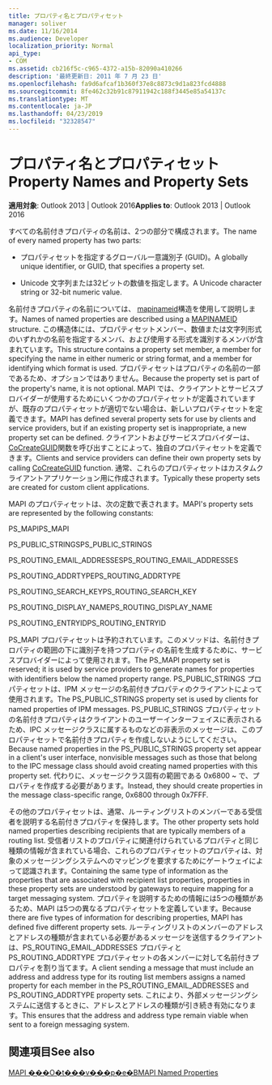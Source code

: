 ```yaml
---
title: プロパティ名とプロパティセット
manager: soliver
ms.date: 11/16/2014
ms.audience: Developer
localization_priority: Normal
api_type:
- COM
ms.assetid: cb216f5c-c965-4372-a15b-82090a410266
description: '最終更新日: 2011 年 7 月 23 日'
ms.openlocfilehash: fa9d6afcaf1b360f37e8c8873c9d1a823fcd4888
ms.sourcegitcommit: 8fe462c32b91c87911942c188f3445e85a54137c
ms.translationtype: MT
ms.contentlocale: ja-JP
ms.lasthandoff: 04/23/2019
ms.locfileid: "32328547"
---
```

# <a name="property-names-and-property-sets"></a><span data-ttu-id="abc36-103">プロパティ名とプロパティセット</span><span class="sxs-lookup"><span data-stu-id="abc36-103">Property Names and Property Sets</span></span>

  
  
<span data-ttu-id="abc36-104">**適用対象**: Outlook 2013 | Outlook 2016</span><span class="sxs-lookup"><span data-stu-id="abc36-104">**Applies to**: Outlook 2013 | Outlook 2016</span></span> 
  
<span data-ttu-id="abc36-105">すべての名前付きプロパティの名前は、2つの部分で構成されます。</span><span class="sxs-lookup"><span data-stu-id="abc36-105">The name of every named property has two parts:</span></span>
  
- <span data-ttu-id="abc36-106">プロパティセットを指定するグローバル一意識別子 (GUID)。</span><span class="sxs-lookup"><span data-stu-id="abc36-106">A globally unique identifier, or GUID, that specifies a property set.</span></span>
    
- <span data-ttu-id="abc36-107">Unicode 文字列または32ビットの数値を指定します。</span><span class="sxs-lookup"><span data-stu-id="abc36-107">A Unicode character string or 32-bit numeric value.</span></span> 
    
<span data-ttu-id="abc36-108">名前付きプロパティの名前については、 [mapinameid](mapinameid.md)構造を使用して説明します。</span><span class="sxs-lookup"><span data-stu-id="abc36-108">Names of named properties are described using a [MAPINAMEID](mapinameid.md) structure.</span></span> <span data-ttu-id="abc36-109">この構造体には、プロパティセットメンバー、数値または文字列形式のいずれかの名前を指定するメンバ、および使用する形式を識別するメンバが含まれています。</span><span class="sxs-lookup"><span data-stu-id="abc36-109">This structure contains a property set member, a member for specifying the name in either numeric or string format, and a member for identifying which format is used.</span></span> <span data-ttu-id="abc36-110">プロパティセットはプロパティの名前の一部であるため、オプションではありません。</span><span class="sxs-lookup"><span data-stu-id="abc36-110">Because the property set is part of the property's name, it is not optional.</span></span> <span data-ttu-id="abc36-111">MAPI では、クライアントとサービスプロバイダーが使用するためにいくつかのプロパティセットが定義されていますが、既存のプロパティセットが適切でない場合は、新しいプロパティセットを定義できます。</span><span class="sxs-lookup"><span data-stu-id="abc36-111">MAPI has defined several property sets for use by clients and service providers, but if an existing property set is inappropriate, a new property set can be defined.</span></span> <span data-ttu-id="abc36-112">クライアントおよびサービスプロバイダーは、 [CoCreateGUID](https://msdn.microsoft.com/library/ms688568.aspx)関数を呼び出すことによって、独自のプロパティセットを定義できます。</span><span class="sxs-lookup"><span data-stu-id="abc36-112">Clients and service providers can define their own property sets by calling [CoCreateGUID](https://msdn.microsoft.com/library/ms688568.aspx) function.</span></span> <span data-ttu-id="abc36-113">通常、これらのプロパティセットはカスタムクライアントアプリケーション用に作成されます。</span><span class="sxs-lookup"><span data-stu-id="abc36-113">Typically these property sets are created for custom client applications.</span></span> 
  
<span data-ttu-id="abc36-114">MAPI のプロパティセットは、次の定数で表されます。</span><span class="sxs-lookup"><span data-stu-id="abc36-114">MAPI's property sets are represented by the following constants:</span></span>
  
<span data-ttu-id="abc36-115">PS_MAPI</span><span class="sxs-lookup"><span data-stu-id="abc36-115">PS_MAPI</span></span>
  
<span data-ttu-id="abc36-116">PS_PUBLIC_STRINGS</span><span class="sxs-lookup"><span data-stu-id="abc36-116">PS_PUBLIC_STRINGS</span></span>
  
<span data-ttu-id="abc36-117">PS_ROUTING_EMAIL_ADDRESSES</span><span class="sxs-lookup"><span data-stu-id="abc36-117">PS_ROUTING_EMAIL_ADDRESSES</span></span>
  
<span data-ttu-id="abc36-118">PS_ROUTING_ADDRTYPE</span><span class="sxs-lookup"><span data-stu-id="abc36-118">PS_ROUTING_ADDRTYPE</span></span>
  
<span data-ttu-id="abc36-119">PS_ROUTING_SEARCH_KEY</span><span class="sxs-lookup"><span data-stu-id="abc36-119">PS_ROUTING_SEARCH_KEY</span></span>
  
<span data-ttu-id="abc36-120">PS_ROUTING_DISPLAY_NAME</span><span class="sxs-lookup"><span data-stu-id="abc36-120">PS_ROUTING_DISPLAY_NAME</span></span>
  
<span data-ttu-id="abc36-121">PS_ROUTING_ENTRYID</span><span class="sxs-lookup"><span data-stu-id="abc36-121">PS_ROUTING_ENTRYID</span></span>
  
<span data-ttu-id="abc36-122">PS_MAPI プロパティセットは予約されています。このメソッドは、名前付きプロパティの範囲の下に識別子を持つプロパティの名前を生成するために、サービスプロバイダーによって使用されます。</span><span class="sxs-lookup"><span data-stu-id="abc36-122">The PS_MAPI property set is reserved; it is used by service providers to generate names for properties with identifiers below the named property range.</span></span> <span data-ttu-id="abc36-123">PS_PUBLIC_STRINGS プロパティセットは、IPM メッセージの名前付きプロパティのクライアントによって使用されます。</span><span class="sxs-lookup"><span data-stu-id="abc36-123">The PS_PUBLIC_STRINGS property set is used by clients for named properties of IPM messages.</span></span> <span data-ttu-id="abc36-124">PS_PUBLIC_STRINGS プロパティセットの名前付きプロパティはクライアントのユーザーインターフェイスに表示されるため、IPC メッセージクラスに属するものなどの非表示のメッセージは、このプロパティセットで名前付きプロパティを作成しないようにしてください。</span><span class="sxs-lookup"><span data-stu-id="abc36-124">Because named properties in the PS_PUBLIC_STRINGS property set appear in a client's user interface, nonvisible messages such as those that belong to the IPC message class should avoid creating named properties with this property set.</span></span> <span data-ttu-id="abc36-125">代わりに、メッセージクラス固有の範囲である 0x6800 ~ で、プロパティを作成する必要があります。</span><span class="sxs-lookup"><span data-stu-id="abc36-125">Instead, they should create properties in the message class-specific range, 0x6800 through 0x7FFF.</span></span>
  
<span data-ttu-id="abc36-126">その他のプロパティセットは、通常、ルーティングリストのメンバーである受信者を説明する名前付きプロパティを保持します。</span><span class="sxs-lookup"><span data-stu-id="abc36-126">The other property sets hold named properties describing recipients that are typically members of a routing list.</span></span> <span data-ttu-id="abc36-127">受信者リストのプロパティに関連付けられているプロパティと同じ種類の情報が含まれている場合、これらのプロパティセットのプロパティは、対象のメッセージングシステムへのマッピングを要求するためにゲートウェイによって認識されます。</span><span class="sxs-lookup"><span data-stu-id="abc36-127">Containing the same type of information as the properties that are associated with recipient list properties, properties in these property sets are understood by gateways to require mapping for a target messaging system.</span></span> <span data-ttu-id="abc36-128">プロパティを説明するための情報には5つの種類があるため、MAPI は5つの異なるプロパティセットを定義しています。</span><span class="sxs-lookup"><span data-stu-id="abc36-128">Because there are five types of information for describing properties, MAPI has defined five different property sets.</span></span> <span data-ttu-id="abc36-129">ルーティングリストのメンバーのアドレスとアドレスの種類が含まれている必要があるメッセージを送信するクライアントは、PS_ROUTING_EMAIL_ADDRESSES プロパティと PS_ROUTING_ADDRTYPE プロパティセットの各メンバーに対して名前付きプロパティを割り当てます。</span><span class="sxs-lookup"><span data-stu-id="abc36-129">A client sending a message that must include an address and address type for its routing list members assigns a named property for each member in the PS_ROUTING_EMAIL_ADDRESSES and PS_ROUTING_ADDRTYPE property sets.</span></span> <span data-ttu-id="abc36-130">これにより、外部メッセージングシステムに送信するときに、アドレスとアドレスの種類が引き続き有効になります。</span><span class="sxs-lookup"><span data-stu-id="abc36-130">This ensures that the address and address type remain viable when sent to a foreign messaging system.</span></span>
  
## <a name="see-also"></a><span data-ttu-id="abc36-131">関連項目</span><span class="sxs-lookup"><span data-stu-id="abc36-131">See also</span></span>



[<span data-ttu-id="abc36-132">MAPI ���O�t���v���p�e�B</span><span class="sxs-lookup"><span data-stu-id="abc36-132">MAPI Named Properties</span></span>](mapi-named-properties.md)

